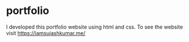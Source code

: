 # portfolio
I developed this portfolio  website using html and css. To see the website visit https://iamsujashkumar.me/
